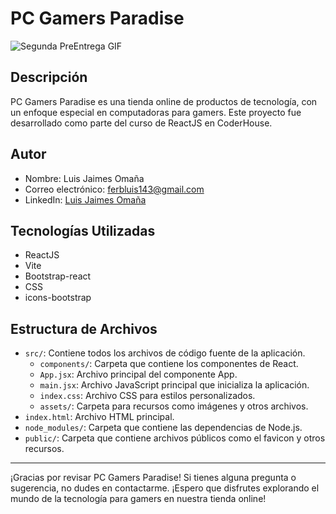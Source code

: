 # PC Gamers Paradise

<!-- Pendiente - Por crear logo -->

![Segunda PreEntrega GIF](ruta/al/archivo.gif)

## Descripción

PC Gamers Paradise es una tienda online de productos de tecnología, con un enfoque especial en computadoras para gamers. Este proyecto fue desarrollado como parte del curso de ReactJS en CoderHouse.

## Autor

- Nombre: Luis Jaimes Omaña
- Correo electrónico: ferbluis143@gmail.com
- LinkedIn: [Luis Jaimes Omaña](https://www.linkedin.com/in/elejaimes/)

## Tecnologías Utilizadas

- ReactJS
- Vite
- Bootstrap-react
- CSS
- icons-bootstrap

## Estructura de Archivos

- `src/`: Contiene todos los archivos de código fuente de la aplicación.
  - `components/`: Carpeta que contiene los componentes de React.
  - `App.jsx`: Archivo principal del componente App.
  - `main.jsx`: Archivo JavaScript principal que inicializa la aplicación.
  - `index.css`: Archivo CSS para estilos personalizados.
  - `assets/`: Carpeta para recursos como imágenes y otros archivos.
- `index.html`: Archivo HTML principal.
- `node_modules/`: Carpeta que contiene las dependencias de Node.js.
- `public/`: Carpeta que contiene archivos públicos como el favicon y otros recursos.

---

¡Gracias por revisar PC Gamers Paradise! Si tienes alguna pregunta o sugerencia, no dudes en contactarme. ¡Espero que disfrutes explorando el mundo de la tecnología para gamers en nuestra tienda online!
